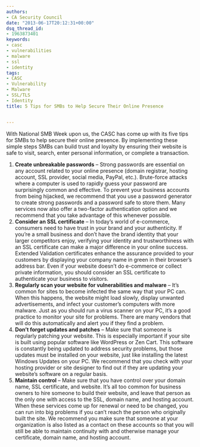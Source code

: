 ```yaml
---
authors:
- CA Security Council
date: "2013-06-17T20:12:31+00:00"
dsq_thread_id:
- 1963873401
keywords:
- casc
- vulnerabilities
- malware
- ssl
- identity
tags:
- CASC
- Vulnerability
- Malware
- SSL/TLS
- Identity
title: 5 Tips for SMBs to Help Secure Their Online Presence


---
```

With National SMB Week upon us, the CASC has come up with its five tips for SMBs to help secure their online presence. By implementing these simple steps SMBs can build trust and loyalty by ensuring their website is safe to visit, search, enter personal information, or complete a transaction. 

1. **Create unbreakable passwords** – Strong passwords are essential on any account related to your online presence (domain registrar, hosting account, SSL provider, social media, PayPal, etc.). Brute-force attacks where a computer is used to rapidly guess your password are surprisingly common and effective. To prevent your business accounts from being hijacked, we recommend that you use a password generator to create strong passwords and a password safe to store them. Many services now also offer a two-factor authentication option and we recommend that you take advantage of this whenever possible.
2. **Consider an SSL certificate** – In today’s world of e-commerce, consumers need to have trust in your brand and your authenticity. If you’re a small business and don’t have the brand identity that your larger competitors enjoy, verifying your identity and trustworthiness with an SSL certificate can make a major difference in your online success. Extended Validation certificates enhance the assurance provided to your customers by displaying your company name in green in their browser’s address bar. Even if your website doesn’t do e-commerce or collect private information, you should consider an SSL certificate to authenticate your business to visitors.
3. **Regularly scan your website for vulnerabilities and malware** – It’s common for sites to become infected the same way that your PC can. When this happens, the website might load slowly, display unwanted advertisements, and infect your customer’s computers with more malware. Just as you should run a virus scanner on your PC, it’s a good practice to monitor your site for problems. There are many vendors that will do this automatically and alert you if they find a problem.
4. **Don’t forget updates and patches** – Make sure that someone is regularly patching your website. This is especially important if your site is built using popular software like WordPress or Zen Cart. This software is constantly being updated to address security problems, but those updates must be installed on your website, just like installing the latest Windows Updates on your PC. We recommend that you check with your hosting provider or site designer to find out if they are updating your website’s software on a regular basis.
5. **Maintain control** – Make sure that you have control over your domain name, SSL certificate, and website. It’s all too common for business owners to hire someone to build their website, and leave that person as the only one with access to the SSL, domain name, and hosting account. When these services come up for renewal or need to be changed, you can run into big problems if you can’t reach the person who originally built the site. We recommend you make sure that someone at your organization is also listed as a contact on these accounts so that you will still be able to maintain continuity with and otherwise manage your certificate, domain name, and hosting account.
